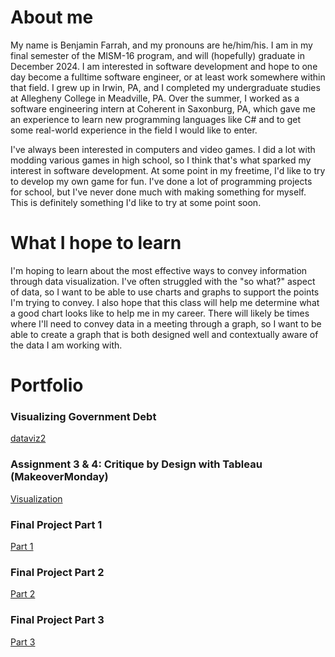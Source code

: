 # About me 
My name is Benjamin Farrah, and my pronouns are he/him/his. I am in my final semester of the MISM-16 program, and will (hopefully) graduate in December 2024. I am interested in software development and hope to one day become a fulltime software engineer, or at least work somewhere within that field. I grew up in Irwin, PA, and I completed my undergraduate studies at Allegheny College in Meadville, PA. Over the summer, I worked as a software engineering intern at Coherent in Saxonburg, PA, which gave me an experience to learn new programming languages like C# and to get some real-world experience in the field I would like to enter. 

I've always been interested in computers and video games. I did a lot with modding various games in high school, so I think that's what sparked my interest in software development. At some point in my freetime, I'd like to try to develop my own game for fun. I've done a lot of programming projects for school, but I've never done much with making something for myself. This is definitely something I'd like to try at some point soon.

# What I hope to learn 
I'm hoping to learn about the most effective ways to convey information through data visualization. I've often struggled with the "so what?" aspect of data, so I want to be able to use charts and graphs to support the points I'm trying to convey. I also hope that this class will help me determine what a good chart looks like to help me in my career. There will likely be times where I'll need to convey data in a meeting through a graph, so I want to be able to create a graph that is both designed well and contextually aware of the data I am working with.

# Portfolio

### Visualizing Government Debt
[dataviz2](/dataviz2.md)

### Assignment 3 & 4: Critique by Design with Tableau (MakeoverMonday)
[Visualization](/dataviz3&4.md)

### Final Project Part 1
[Part 1](/final_project_BenjaminFarrah.md)

### Final Project Part 2
[Part 2](/final_project_part2_BenjaminFarrah.md)

### Final Project Part 3
[Part 3](/final_project_part3_BenjaminFarrah.md)
